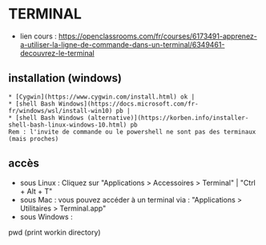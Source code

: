 # TERMINAL

* lien cours : https://openclassrooms.com/fr/courses/6173491-apprenez-a-utiliser-la-ligne-de-commande-dans-un-terminal/6349461-decouvrez-le-terminal

## installation (windows)
    * [Cygwin](https://www.cygwin.com/install.html) ok |
    * [shell Bash Windows](https://docs.microsoft.com/fr-fr/windows/wsl/install-win10) pb |
    * [shell Bash Windows (alternative)](https://korben.info/installer-shell-bash-linux-windows-10.html) pb  
    Rem : l'invite de commande ou le powershell ne sont pas des terminaux (mais proches)

## accès
* sous Linux : Cliquez sur "Applications > Accessoires > Terminal" | "Ctrl + Alt + T"  
* sous Mac : vous pouvez accéder à un terminal via : "Applications > Utilitaires > Terminal.app"  
* sous Windows :


pwd (print workin directory)
